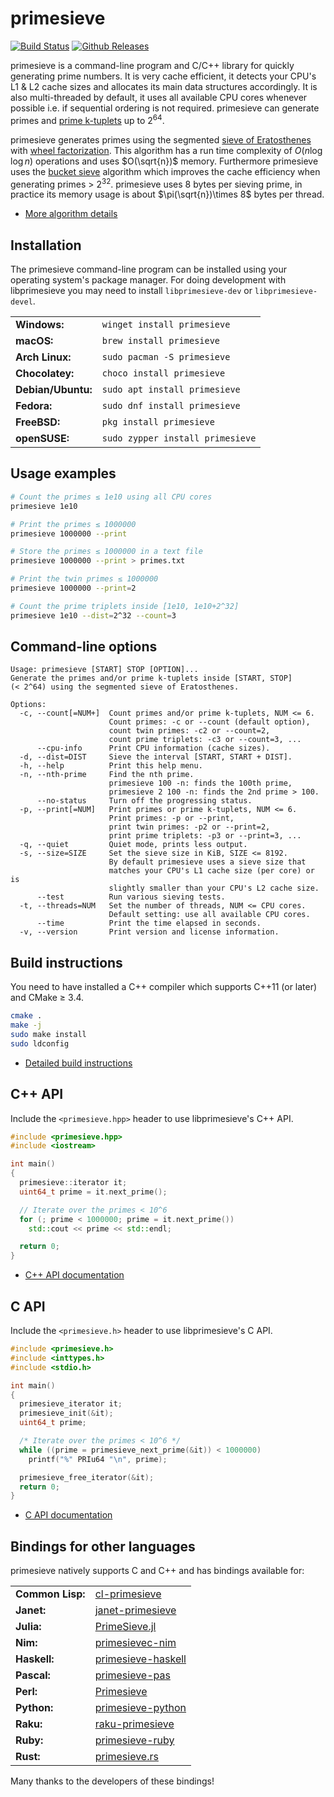 # primesieve

[![Build Status](https://ci.appveyor.com/api/projects/status/github/kimwalisch/primesieve?branch=master&svg=true)](https://ci.appveyor.com/project/kimwalisch/primesieve)
[![Github Releases](https://img.shields.io/github/release/kimwalisch/primesieve.svg)](https://github.com/kimwalisch/primesieve/releases)

primesieve is a command-line program and C/C++ library for quickly generating prime numbers.
It is very cache efficient, it detects your CPU's L1 & L2 cache sizes and allocates its main
data structures accordingly. It is also multi-threaded by default, it uses all available CPU
cores whenever possible i.e. if sequential ordering is not required. primesieve
can generate primes and [prime k-tuplets](https://en.wikipedia.org/wiki/Prime_k-tuple)
up to 2<sup>64</sup>.

primesieve generates primes using the segmented
[sieve of Eratosthenes](https://en.wikipedia.org/wiki/Sieve_of_Eratosthenes) with
[wheel factorization](https://en.wikipedia.org/wiki/Wheel_factorization).
This algorithm has a run time complexity of $O(n\log{\log{n}})$ operations and uses
$O(\sqrt{n})$ memory. Furthermore primesieve uses the
[bucket sieve](http://sweet.ua.pt/tos/software/prime_sieve.html)
algorithm which improves the cache efficiency when generating primes > 2<sup>32</sup>.
primesieve uses 8 bytes per sieving prime, in practice its memory usage is about
$\pi(\sqrt{n})\times 8$ bytes per thread.

* [More algorithm details](doc/ALGORITHMS.md)

## Installation

The primesieve command-line program can be installed using your operating system's
package manager. For doing development with libprimesieve you may need
to install ```libprimesieve-dev``` or ```libprimesieve-devel```.

<table>
    <tr>
        <td><b>Windows:</b></td>
        <td><code>winget install primesieve</code></td>
    </tr>
    <tr>
        <td><b>macOS:</b></td>
        <td><code>brew install primesieve</code></td>
    </tr>
    <tr>
        <td><b>Arch Linux:</b></td>
        <td><code>sudo pacman -S primesieve</code></td>
    </tr>
    <tr>
        <td><b>Chocolatey:</b></td>
        <td><code>choco install primesieve</code></td>
    </tr>
    <tr>
        <td><b>Debian/Ubuntu:</b></td>
        <td><code>sudo apt install primesieve</code></td>
    </tr>
    <tr>
        <td><b>Fedora:</b></td>
        <td><code>sudo dnf install primesieve</code></td>
    </tr>
    <tr>
        <td><b>FreeBSD:</b></td>
        <td><code>pkg install primesieve</code></td>
    </tr>
    <tr>
        <td><b>openSUSE:</b></td>
        <td><code>sudo zypper install primesieve</code></td>
    </tr>
</table>

## Usage examples

```sh
# Count the primes ≤ 1e10 using all CPU cores
primesieve 1e10

# Print the primes ≤ 1000000
primesieve 1000000 --print

# Store the primes ≤ 1000000 in a text file
primesieve 1000000 --print > primes.txt

# Print the twin primes ≤ 1000000
primesieve 1000000 --print=2

# Count the prime triplets inside [1e10, 1e10+2^32]
primesieve 1e10 --dist=2^32 --count=3
```

## Command-line options

```
Usage: primesieve [START] STOP [OPTION]...
Generate the primes and/or prime k-tuplets inside [START, STOP]
(< 2^64) using the segmented sieve of Eratosthenes.

Options:
  -c, --count[=NUM+]  Count primes and/or prime k-tuplets, NUM <= 6.
                      Count primes: -c or --count (default option),
                      count twin primes: -c2 or --count=2,
                      count prime triplets: -c3 or --count=3, ...
      --cpu-info      Print CPU information (cache sizes).
  -d, --dist=DIST     Sieve the interval [START, START + DIST].
  -h, --help          Print this help menu.
  -n, --nth-prime     Find the nth prime.
                      primesieve 100 -n: finds the 100th prime,
                      primesieve 2 100 -n: finds the 2nd prime > 100.
      --no-status     Turn off the progressing status.
  -p, --print[=NUM]   Print primes or prime k-tuplets, NUM <= 6.
                      Print primes: -p or --print,
                      print twin primes: -p2 or --print=2,
                      print prime triplets: -p3 or --print=3, ...
  -q, --quiet         Quiet mode, prints less output.
  -s, --size=SIZE     Set the sieve size in KiB, SIZE <= 8192.
                      By default primesieve uses a sieve size that
                      matches your CPU's L1 cache size (per core) or is
                      slightly smaller than your CPU's L2 cache size.
      --test          Run various sieving tests.
  -t, --threads=NUM   Set the number of threads, NUM <= CPU cores.
                      Default setting: use all available CPU cores.
      --time          Print the time elapsed in seconds.
  -v, --version       Print version and license information.
```

## Build instructions

You need to have installed a C++ compiler which supports C++11 (or later)
and CMake ≥ 3.4.

```sh
cmake .
make -j
sudo make install
sudo ldconfig
```

* [Detailed build instructions](doc/BUILD.md)

## C++ API

Include the ```<primesieve.hpp>``` header to use libprimesieve's C++ API.

```C++
#include <primesieve.hpp>
#include <iostream>

int main()
{
  primesieve::iterator it;
  uint64_t prime = it.next_prime();

  // Iterate over the primes < 10^6
  for (; prime < 1000000; prime = it.next_prime())
    std::cout << prime << std::endl;

  return 0;
}
```

* [C++ API documentation](doc/CPP_API.md)

## C API

Include the ```<primesieve.h>``` header to use libprimesieve's C API.

```C
#include <primesieve.h>
#include <inttypes.h>
#include <stdio.h>

int main()
{
  primesieve_iterator it;
  primesieve_init(&it);
  uint64_t prime;

  /* Iterate over the primes < 10^6 */
  while ((prime = primesieve_next_prime(&it)) < 1000000)
    printf("%" PRIu64 "\n", prime);

  primesieve_free_iterator(&it);
  return 0;
}
```

* [C API documentation](doc/C_API.md)

## Bindings for other languages

primesieve natively supports C and C++ and has bindings available for:

<table>
    <tr>
        <td><b>Common Lisp:</b></td>
        <td><a href="https://github.com/AaronChen0/cl-primesieve">cl-primesieve</a></td>
    </tr>
    <tr>
        <td><b>Janet:</b></td>
        <td><a href="https://github.com/bunder/janet-primesieve">janet-primesieve</a></td>
    </tr>
    <tr>
        <td><b>Julia:</b></td>
        <td><a href="https://github.com/jlapeyre/PrimeSieve.jl">PrimeSieve.jl</a></td>
    </tr>
    <tr>
        <td><b>Nim:</b></td>
        <td><a href="https://github.com/nandub/primesievec-nim">primesievec-nim</a></td>
    </tr>
    <tr>
        <td><b>Haskell:</b></td>
        <td><a href="https://hackage.haskell.org/package/primesieve">primesieve-haskell</a></td>
    </tr>
    <tr>
        <td><b>Pascal:</b></td>
        <td><a href="https://github.com/JulStrat/primesieve-pas">primesieve-pas</a></td>
    </tr> 
    <tr>
        <td><b>Perl:</b></td>
        <td><a href="https://gitlab.com/oesiman/primesieve">Primesieve</a></td>
    </tr>
    <tr>
        <td><b>Python:</b></td>
        <td><a href="https://github.com/kimwalisch/primesieve-python">primesieve-python</a></td>
    </tr>
    <tr>
        <td><b>Raku:</b></td>
        <td><a href="https://github.com/CurtTilmes/raku-primesieve">raku-primesieve</a></td>
    </tr>
    <tr>
        <td><b>Ruby:</b></td>
        <td><a href="https://github.com/robertjlooby/primesieve-ruby">primesieve-ruby</a></td>
    </tr>
    <tr>
        <td><b>Rust:</b></td>
        <td><a href="https://github.com/pthariensflame/primesieve.rs">primesieve.rs</a></td>
    </tr>   
</table>

Many thanks to the developers of these bindings!
